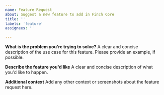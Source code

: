 ```yaml
---
name: Feature Request
about: Suggest a new feature to add in Finch Core
title: ''
labels: 'feature'
assignees: ''

---
```


**What is the problem you're trying to solve?**
A clear and concise description of the use case for this feature. Please provide an example, if possible.


**Describe the feature you'd like**
A clear and concise description of what you'd like to happen.


**Additional context**
Add any other context or screenshots about the feature request here.
